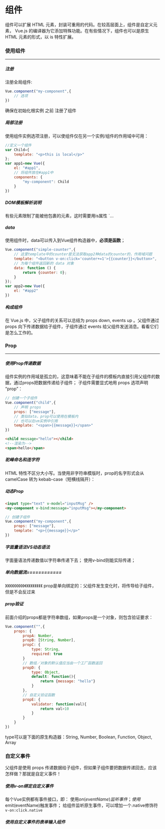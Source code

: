 # 组件
组件可以扩展 HTML 元素，封装可重用的代码。在较高层面上，组件是自定义元素， Vue.js 的编译器为它添加特殊功能。在有些情况下，组件也可以是原生 HTML 元素的形式，以 is 特性扩展。
### 使用组件
---
##### 注册
注册全局组件: 
````javascript
Vue.component("my-component",{
    // 选项
})
````
确保在初始化根实例 之前 注册了组件
##### 局部注册
使用组件实例选项注册，可以使组件仅在另一个实例/组件的作用域中可用：
````javascript
//定义一个组件
var Child={
    template: "<p>this is local</p>"
};
var app1=new Vue({
    el: "#app1",
    // 将组件放在#app1中
    components: {
        "my-component": Child
    }
})
````
##### DOM模板解析说明
有些元素限制了能被他包裹的元素，这时需要用is属性
`<tr is="defined-tr">...</tr>
##### data
使用组件时，data可以传入到Vue组件构造器中，**必须是函数**；
````javascript
Vue.component("simple-counter",{
    // 这里template中的counter是无法获取app2种data的counter的，作用域问题
    template: "<button v-on:click='counter+=1'>{{counter}}</button>",
    // 为每个组件返回新的 data 对象
    data: function () {
        return {counter: 0};
    }
});
var app2=new Vue({
    el: "#app2"
})
````
##### 构成组件
在 Vue.js 中，父子组件的关系可以总结为 props down, events up 。父组件通过 props 向下传递数据给子组件，子组件通过 events 给父组件发送消息。看看它们是怎么工作的。
### Prop
---
##### 使用Prop传递数据
组件实例的作用域是孤立的，这意味着不能在子组件的模板内直接引用父组件的数据，通过props把数据传递给子组件；
子组件需要显式地用 props 选项声明 “prop”：
````javascript
// 创建一个子组件
Vue.component("child",{
    // 声明 props
    props: ["message"],
    // 类似data，prop可以使用在模板内
    // 也可以在vm实例中引用
    template: "<span>{{message}}</span>"
})
````
````html
<child message="hello"></child>
<!--渲染为-->
<span>hello</span>
````
##### 驼峰命名和连字符
HTML 特性不区分大小写。当使用非字符串模版时，prop的名字形式会从 camelCase 转为 kebab-case（短横线隔开）：
##### 动态Prop
````html
<input type="text" v-model="inputMsg" />
<my-component v-bind:message="inputMsg"></my-component> 
````
````javascript
// 创建子组件
Vue.component("my-component",{
    props: ["message"],
    template: "<p>{{message}}</p>"
})
````
##### 字面量语法VS动态语法
字面量语法传递数值以字符串传递下去；
使用v-bind则能实际传递；
##### 单向数据流============
》》》》》》》》》》《《《《《《《《《
prop是单向绑定的：父组件发生变化时，将传导给子组件，但是不会反过来
##### prop验证
前面介绍的props都是字符串数组，如果props是一个对象，则包含验证要求：
````javascript
Vue.component("",{
    props: {
        propA: Number,
        propB: [String, Number],
        propC: {
            type: String,
            required: true
        }
        // 数组／对象的默认值应当由一个工厂函数返回
        propD: {
            type: Object,
            default: function(){
                return {message: "hello"}
            }
        },
        // 自定义验证函数
        propE: {
            validator: function(val){
                return val>10
            }
        }
    }
})
````
type可以是下面的原生构造器：String, Number, Boolean, Function, Object, Array
### 自定义事件
父组件是使用 props 传递数据给子组件，但如果子组件要把数据传递回去，应该怎样做？那就是自定义事件！
##### 使用v-on绑定自定义事件
每个Vue实例都有事件接口，即：
使用$on(eventName)监听事件；
使用$emit(eventName)触发事件；
给组件监听原生事件，可以增加一个.native修饰符
`v-on:click.native`
##### 使用自定义事件的表单输入组件
